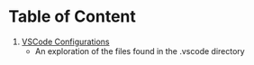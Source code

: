 # Table of Content
1. [VSCode Configurations](./chapters/0000.md)
    - An exploration of the files found in the .vscode directory